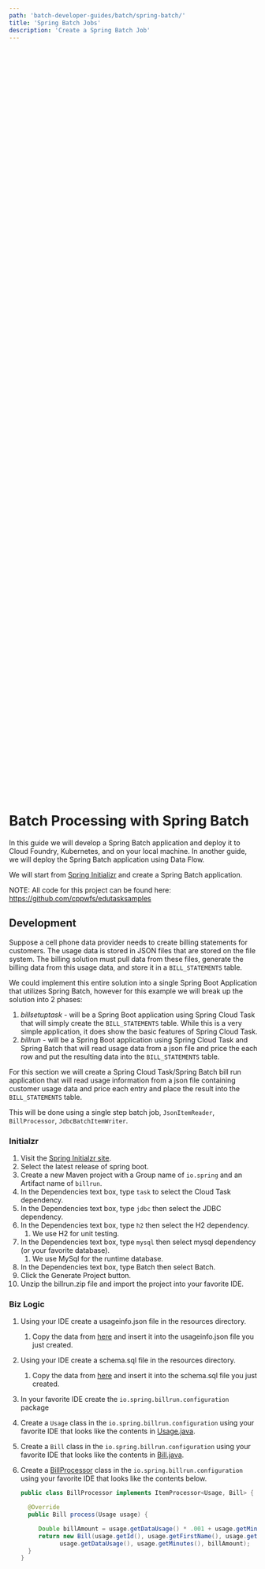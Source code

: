 ```yaml
---
path: 'batch-developer-guides/batch/spring-batch/'
title: 'Spring Batch Jobs'
description: 'Create a Spring Batch Job'
---
```


<style>
pre {
  white-space: pre !important;
  overflow-y: scroll !important;
  height: 40vh !important;
}
</style>

# Batch Processing with Spring Batch

In this guide we will develop a Spring Batch application and deploy it to Cloud Foundry, Kubernetes, and on your local machine. In another guide, we will deploy the Spring Batch application using Data Flow.

We will start from [Spring Initializr](https://start.spring.io/) and create a Spring Batch application.

NOTE: All code for this project can be found here: https://github.com/cppwfs/edutasksamples

## Development

Suppose a cell phone data provider needs to create billing statements for customers. The usage data is stored in JSON files that are stored on the file system. The billing solution must pull data from these files, generate the billing data from this usage data, and store it in a `BILL_STATEMENTS` table.

We could implement this entire solution into a single Spring Boot Application that utilizes Spring Batch, however for this example we will break up the solution into 2 phases:

1. _billsetuptask_ - will be a Spring Boot application using Spring Cloud Task that will simply create the `BILL_STATEMENTS` table. While this is a very simple application, it does show the basic features of Spring Cloud Task.
1. _billrun_ - will be a Spring Boot application using Spring Cloud Task and Spring Batch that will read usage data from a json file and price the each row and put the resulting data into the `BILL_STATEMENTS` table.

For this section we will create a Spring Cloud Task/Spring Batch bill run application that will read usage information from a json file containing customer usage data and price each entry and place the result into the `BILL_STATEMENTS` table.

This will be done using a single step batch job, `JsonItemReader`, `BillProcessor`, `JdbcBatchItemWriter`.

### Initialzr

1. Visit the [Spring Initialzr site](https://start.spring.io/).
1. Select the latest release of spring boot.
1. Create a new Maven project with a Group name of `io.spring` and an Artifact name of `billrun`.
1. In the Dependencies text box, type `task` to select the Cloud Task dependency.
1. In the Dependencies text box, type `jdbc` then select the JDBC dependency.
1. In the Dependencies text box, type `h2` then select the H2 dependency.
   1. We use H2 for unit testing.
1. In the Dependencies text box, type `mysql` then select mysql dependency (or your favorite database).
   1. We use MySql for the runtime database.
1. In the Dependencies text box, type Batch then select Batch.
1. Click the Generate Project button.
1. Unzip the billrun.zip file and import the project into your favorite IDE.

### Biz Logic

1.  Using your IDE create a usageinfo.json file in the resources directory.

    1. Copy the data from [here](https://github.com/cppwfs/edutasksamples/blob/master/billrun/src/main/resources/usageinfo.json) and insert it into the usageinfo.json file you just created.

1.  Using your IDE create a schema.sql file in the resources directory.

    1. Copy the data from [here](https://github.com/cppwfs/edutasksamples/blob/master/billrun/src/main/resources/schema.sql) and insert it into the schema.sql file you just created.

1.  In your favorite IDE create the `io.spring.billrun.configuration` package
1.  Create a `Usage` class in the `io.spring.billrun.configuration` using your favorite IDE that looks like the contents in [Usage.java](https://github.com/cppwfs/edutasksamples/blob/master/billrun/src/main/java/io/spring/billrun/configuration/Usage.java).

1.  Create a `Bill` class in the `io.spring.billrun.configuration` using your favorite IDE that looks like the contents in [Bill.java](https://github.com/cppwfs/edutasksamples/blob/master/billrun/src/main/java/io/spring/billrun/configuration/Bill.java).

1.  Create a [BillProcessor](https://github.com/cppwfs/edutasksamples/blob/master/billrun/src/main/java/io/spring/billrun/configuration/BillProcessor.java) class in the `io.spring.billrun.configuration` using your favorite IDE that looks like the contents below.

    ```java
    public class BillProcessor implements ItemProcessor<Usage, Bill> {

      @Override
      public Bill process(Usage usage) {

         Double billAmount = usage.getDataUsage() * .001 + usage.getMinutes() * .01;
         return new Bill(usage.getId(), usage.getFirstName(), usage.getLastName(),
               usage.getDataUsage(), usage.getMinutes(), billAmount);
      }
    }
    ```

1.  Create a [BillingConfiguration](https://github.com/cppwfs/edutasksamples/blob/master/billrun/src/main/java/io/spring/billrun/configuration/BillingConfiguration.java) class in the `io.spring.billrun.configuration` using your favorite IDE that looks like the contents below.

    ```java
    @Configuration
    @EnableTask
    @EnableBatchProcessing
    public class BillingConfiguration {
      private static final Log logger = LogFactory.getLog(BillingConfiguration.class);

      @Autowired
      public JobBuilderFactory jobBuilderFactory;

      @Autowired
      public StepBuilderFactory stepBuilderFactory;

      @Value("${usage.file.name:classpath:usageinfo.json}")
      private Resource usageResource;

      @Bean
      public Job job1(ItemReader<Usage> reader,
        ItemProcessor<Usage,Bill> itemProcessor, ItemWriter<Bill> writer) {
          Step step = stepBuilderFactory.get("BillProcessing")
                  .<Usage, Bill>chunk(1)
                  .reader(reader)
                  .processor(itemProcessor)
                  .writer(writer)
                  .build();

          return jobBuilderFactory.get("BillJob")
                  .incrementer(new RunIdIncrementer())
                  .start(step)
                  .build();
      }

      @Bean
      public JsonItemReader<Usage> jsonItemReader() {

          ObjectMapper objectMapper = new ObjectMapper();
          JacksonJsonObjectReader<Usage> jsonObjectReader =
                  new JacksonJsonObjectReader<>(Usage.class);
          jsonObjectReader.setMapper(objectMapper);

          return new JsonItemReaderBuilder<Usage>()
                  .jsonObjectReader(jsonObjectReader)
                  .resource(usageResource)
                  .name("UsageJsonItemReader")
                  .build();
      }

      @Bean
      public ItemWriter<Bill> jdbcBillWriter(DataSource dataSource) {
          JdbcBatchItemWriter<Bill> writer = new JdbcBatchItemWriterBuilder<Bill>()
                          .beanMapped()
                  .dataSource(dataSource)
                  .sql("INSERT INTO BILL_STATEMENTS (id, first_name, " +
                     "last_name, minutes, data_usage,bill_amount) VALUES " +
                     "(:id, :firstName, :lastName, :minutes, :dataUsage, " +
                     ":billAmount)")
                  .build();
          return writer;
      }

      @Bean
      ItemProcessor<Usage, Bill> billProcessor() {
          return new BillProcessor();
      }
    }
    ```

    The `@EnableBatchProcessing` annotation enables Spring Batch features and provide a base configuration for setting up batch jobs.
    The `@EnableTask` annotation sets up a TaskRepository which stores information about the task execution such as the start and end time of the task and the exit code.

### Testing

Now let’s create our test. Update the [BillrunApplicationTests.java](https://github.com/cppwfs/edutasksamples/blob/master/billrun/src/test/java/io/spring/billrun/BillrunApplicationTests.java) such that looks like the contents below.

```java
@RunWith(SpringRunner.class)
@SpringBootTest
@SpringBatchTest
public class BillrunApplicationTests {

	@Autowired
	private JobLauncherTestUtils jobLauncherTestUtils;

	@Autowired
	private DataSource dataSource;

	private JdbcTemplate jdbcTemplate;

	@Before
	public void setup()  {
		this.jdbcTemplate = new JdbcTemplate(this.dataSource);
	}

	@Test
	public void testJobResults() throws Exception{
		testResult();
	}


	private void testResult() {
		List<BillStatement> billStatements = this.jdbcTemplate.query("select ID, " +
				"first_name, last_name, minutes, data_usage, bill_amount FROM " +
				"bill_statements",
				(rs, rowNum) -> new BillStatement(rs.getLong("id"),
						rs.getString("FIRST_NAME"), rs.getString("LAST_NAME"),
						rs.getLong("MINUTES"), rs.getLong("DATA_USAGE"),
						rs.getDouble("bill_amount")));
		assertThat(billStatements.size()).isEqualTo(5);

		BillStatement billStatement = billStatements.get(0);
		assertThat(billStatement.getBillAmount()).isEqualTo(6);
		assertThat(billStatement.getFirstName()).isEqualTo("jane");
		assertThat(billStatement.getLastName()).isEqualTo("doe");
		assertThat(billStatement.getId()).isEqualTo(1);
		assertThat(billStatement.getMinutes()).isEqualTo(500);
		assertThat(billStatement.getDataUsage()).isEqualTo(1000);

	}

	public static class BillStatement extends Usage {

		public BillStatement(Long id, String firstName, String lastName, Long minutes, Long dataUsage, double billAmount) {
			super(id, firstName, lastName, minutes, dataUsage);
			this.billAmount = billAmount;
		}

		private double billAmount;

		public double getBillAmount() {
			return billAmount;
		}

		public void setBillAmount(double billAmount) {
			this.billAmount = billAmount;
		}
	}

}

```

## Deployment

Deploy to local, Cloud Foundry and Kubernetes

### Local

1.  Now let’s take the next step of building the project.
    From a command line change directory to the location of your project and build the project using maven:
    `mvn clean package`.

2)  Now let’s execute the application with the configurations required to process the usage information in the database.

    To configure the execution of the billrun application utilize the following arguments:

    1. _spring.datasource.url_ - set the URL to your database instance. In the sample below we are connecting to a mysql `practice` database on our local machine at port 3306.
    1. _spring.datasource.username_ - the user name to be used for the MySql database. In the sample below it is `root`
    1. _spring.datasource.password_ - the password to be used for the MySql database. In the sample below it is `password`
    1. _spring.datasource.driverClassName_ - The driver to use to connect to the MySql database. In the sample below it is `com.mysql.jdbc.Driver'
    1. _spring.datasource.initialization-mode_ - initializes the database with the BILL_STATEMENTS and BILL_USAGE tables required for this app. In the sample below we state that we `always` want to do this. This will not overwrite the tables if they already exist.
    1. _spring.batch.initialize-schema_ - initializes the database with the tables required for Spring Batch. In the sample below we state that we `always` want to do this. This will not overwrite the tables if they already exist.

    ```bash
    $ java -jar target/billrun-0.0.1-SNAPSHOT.jar \
    --spring.datasource.url=jdbc:mysql://localhost:3306/practice?useSSL=false \
    --spring.datasource.username=root \
    --spring.datasource.password=password \
    --spring.datasource.driverClassName=com.mysql.jdbc.Driver \
    --spring.datasource.initialization-mode=always \
    --spring.batch.initialize-schema=always
    ```

### Cloud Foundry

As Alana I must ask for an org/space

### Kubernetes

Where all the cool kids play.
